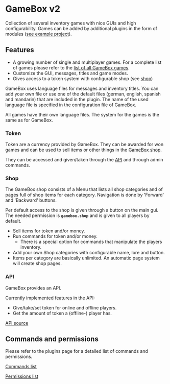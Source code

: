 # GameBox v2

Collection of several inventory games with nice GUIs and high configurability. Games can be added by additional plugins in the form of modules ([see example project][example-project]).

## Features

* A growing number of single and multiplayer games. For a complete list of games please refer to the [list of all GameBox games][GameBox-games].
* Customize the GUI, messages, titles and game modes.
* Gives access to a token system with configurable shop (see [shop](#shop))

GameBox uses language files for messages and inventory titles. You can add your own file or use one of the default files (german, english, spanish and mandarin) that are included in the plugin. The name of the used language file is specified in the configuration file of GameBox.

All games have their own language files. The system for the games is the same as for GameBox.

### Token

Token are a currency provided by GameBox. They can be awarded for won games and can be used to sell items or other things in the [GameBox shop](#shop). 

They can be accessed and given/taken through the [API](#api) and through admin commands.

### Shop

The GameBox shop consists of a Menu that lists all shop categories and of pages full of shop items for each category. Navigation is done by 'Forward' and 'Backward' buttons.

Per default access to the shop is given through a button on the main gui. The needed permission is **`gamebox.shop`**
and is given to all players by default.

* Sell items for token and/or money.
* Run commands for token and/or money.
  * There is a special option for commands that manipulate the players inventory.
* Add your own Shop categories with configurable name, lore and button.
* Items per category are basically unlimited. An automatic page system will create shop pages.

### API

GameBox provides an API.

Currently implemented features in the API:
* Give/take/set token for online and offline players.
* Get the amount of token a (offline-) player has.

[API source](GameBox/src/main/java/me/nikl/gamebox/GameBoxAPI.java)

## Commands and permissions

Please refer to the plugins page for a detailed list of commands and permissions.

[Commands list][GameBox-cmds]

[Permissions list][GameBox-perms]

[GameBox-games]: https://www.nikl.me/projects/gamebox/#games
[GameBox-cmds]: https://www.nikl.me/projects/gamebox/#commands
[GameBox-perms]: https://www.nikl.me/projects/gamebox/#permissions
[example-project]: https://github.com/NiklasEi/GameBox_Template